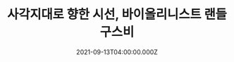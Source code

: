 ---
title: 사각지대로 향한 시선, 바이올리니스트 랜들 구스비
date: 2021-09-13T04:00:00.000Z
img: /img/general/river-shoot.jpg
summary: 본지와 인터뷰를 며칠 앞두고는 두다멜/LA 필과 할리우드볼 데뷔를 치렀다. 지난해 10월에는 데카(Decca) 레이블과 전속계약도 맺었다. 계약서 서명이 마르기도 전에, 구스비는 자신의 데뷔 음반 콘셉트를 제안했다. 아프리카계 음악 유산을 조명하는 것, 도전적인 아이디어였다. 데카는 젊은 음악가의 뜻에 힘을 보탰다. 그렇게 탄생한 음반이 지난 6월 발매된 ‘뿌리(Roots)’(Decca)다. 
feature: true
link: https://auditorium.kr/2021/09/%EC%82%AC%EA%B0%81%EC%A7%80%EB%8C%80%EB%A1%9C-%ED%96%A5%ED%95%9C-%EC%8B%9C%EC%84%A0-%EB%B0%94%EC%9D%B4%EC%98%AC%EB%A6%AC%EB%8B%88%EC%8A%A4%ED%8A%B8-%EB%9E%9C%EB%93%A4-%EA%B5%AC%EC%8A%A4%EB%B9%84/
---